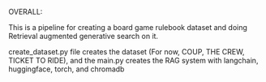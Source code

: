 OVERALL:

This is a pipeline for creating a board game rulebook dataset and doing Retrieval augmented generative search on it.

create_dataset.py file creates the dataset (For now, COUP, THE CREW, TICKET TO RIDE), and the main.py creates the RAG system with langchain, huggingface, torch, and chromadb